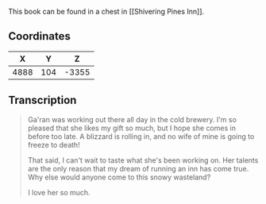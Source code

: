  

This book can be found in a chest in [[Shivering Pines Inn]].

## Coordinates
| **X** | **Y** | **Z** |
| :---: | :---: | :---: |
| 4888  |  104  | -3355 |

## Transcription
> Ga'ran was working out there all day in the cold brewery. I'm so pleased that she likes my gift so much, but I hope she comes in before too late. A blizzard is rolling in, and no wife of mine is going to freeze to death!
>
> That said, I can't wait to taste what she's been working on. Her talents are the only reason that my dream of running an inn has come true. Why else would anyone come to this snowy wasteland?
>
> I love her so much.
